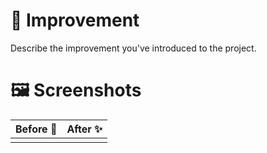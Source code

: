 # 🤩 Improvement

Describe the improvement you've introduced to the project.

# 🖼 Screenshots

| Before 🐛 | After ✨ |
| --------- | -------- |
|           |          |
